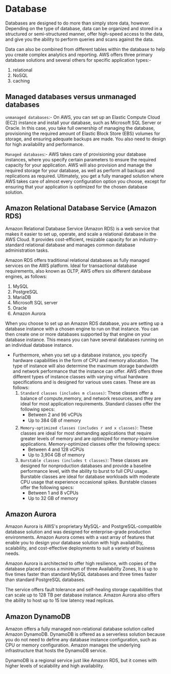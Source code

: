 # Database

Databases are designed to do more than simply store data, however. Depending on the type of database, data can be organized and stored in a structured or semi-structured manner, offer high-speed access to the data, and give you the ability to perform queries and scans against the data.

Data can also be combined from different tables within the database to help you create complex analytics and reporting.
AWS offers three primary database solutions and several others for specific application types:-

1. relational
2. NoSQL
3. caching

## Managed databases versus unmanaged databases

`unmanaged databases`:- On AWS, you can set up an Elastic Compute Cloud (EC2) instance and install your database, such as Microsoft SQL Server or Oracle. In this case, you take full ownership of managing the database, provisioning the required amount of Elastic Block Store (EBS) volumes for storage, and ensuring adequate backups are made. You also need to design for high availability and performance.

`Managed databases`:- AWS takes care of provisioning your database instances, where you specify certain parameters to ensure the required capacity for your application. AWS will also provision and manage the required storage for your database, as well as perform all backups and replications as required.
Ultimately, you get a fully managed solution where AWS takes care of almost every configuration option you choose, except for ensuring that your application is optimized for the chosen database solution.

## Amazon Relational Database Service (Amazon RDS)

Amazon Relational Database Service (Amazon RDS) is a web service that makes it easier to set up, operate, and scale a relational database in the AWS Cloud. It provides cost-efficient, resizable capacity for an industry-standard relational database and manages common database administration tasks.

Amazon RDS offers traditional relational databases as fully managed services on the AWS platform. Ideal for transactional database requirements, also known as OLTP, AWS offers six different database engines, as follows:

1. MySQL
2. PostgreSQL
3. MariaDB
4. Microsoft SQL server
5. Oracle
6. Amazon Aurora

When you choose to set up an Amazon RDS database, you are setting up a database instance with a chosen engine to run on that instance. You can then create one or more databases supported by that engine on your database instance. This means you can have several databases running on an individual database instance.

- Furthermore, when you set up a database instance, you specify hardware capabilities in the form of CPU and memory allocation. The type of instance
will also determine the maximum storage bandwidth and network performance that the instance can offer. AWS offers three different types of instance classes with varying virtual hardware specifications and is designed for various uses cases. These are as follows:
   1. `Standard classes (includes m classes)`: These classes offer a balance of compute,memory, and network resources, and they are ideal for most application
   requirements. Standard classes offer the following specs:
      - Between 2 and 96 vCPUs
      - Up to 384 GB of memory
   2. `Memory-optimized classes (includes r and x classes)`: These classes are ideal for most demanding applications that require greater levels of memory and are optimized for memory-intensive applications. Memory-optimized classes offer the following specs:
      - Between 4 and 128 vCPUs
      - Up to 3,904 GB of memory
   3. `Burstable classes (includes t classes)`: These classes are designed for nonproduction databases and provide a baseline performance level, with the ability to burst to full CPU usage. Burstable classes are ideal for database workloads with moderate CPU usage that experience occasional spikes. Burstable classes offer the following specs:
      - Between 1 and 8 vCPUs
      - Up to 32 GB of memory

## Amazon Aurora

Amazon Aurora is AWS's proprietary MySQL- and PostgreSQL-compatible database solution and was designed for enterprise-grade production environments. Amazon Aurora comes with a vast array of features that enable you to design your database solution with high availability, scalability, and cost-effective deployments to suit a variety of business needs.

Amazon Aurora is architected to offer high resilience, with copies of the database placed across a minimum of three Availability Zones, It is up to five times faster than standard MySQL databases and three times faster than standard PostgreSQL databases.

The service offers fault tolerance and self-healing storage capabilities that can scale up to 128 TB per database instance. Amazon Aurora also offers the ability to host up to 15 low latency read replicas.


## Amazon DynamoDB

Amazon offers a fully managed non-relational database solution called Amazon DynamoDB.
DynamoDB is offered as a serverless solution because you do not need to define any database instance configuration, such as CPU or memory configuration. Amazon
manages the underlying infrastructure that hosts the DynamoDB service.

DynamoDB is a regional service just like Amazon RDS, but it comes with higher levels of scalability and high availability.

